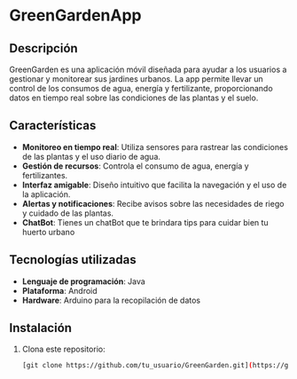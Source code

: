 # GreenGardenApp

## Descripción

GreenGarden es una aplicación móvil diseñada para ayudar a los usuarios a gestionar y monitorear sus jardines urbanos. La app permite llevar un control de los consumos de agua, energía y fertilizante, proporcionando datos en tiempo real sobre las condiciones de las plantas y el suelo.

## Características

- **Monitoreo en tiempo real**: Utiliza sensores para rastrear las condiciones de las plantas y el uso diario de agua.
- **Gestión de recursos**: Controla el consumo de agua, energía y fertilizantes.
- **Interfaz amigable**: Diseño intuitivo que facilita la navegación y el uso de la aplicación.
- **Alertas y notificaciones**: Recibe avisos sobre las necesidades de riego y cuidado de las plantas.
- **ChatBot**: Tienes un chatBot que te brindara tips para cuidar bien tu huerto urbano

## Tecnologías utilizadas

- **Lenguaje de programación**: Java
- **Plataforma**: Android
- **Hardware**: Arduino para la recopilación de datos

## Instalación

1. Clona este repositorio:
   ```bash
   [git clone https://github.com/tu_usuario/GreenGarden.git](https://github.com/WiilsonSg/GreenGardenApp.git)
